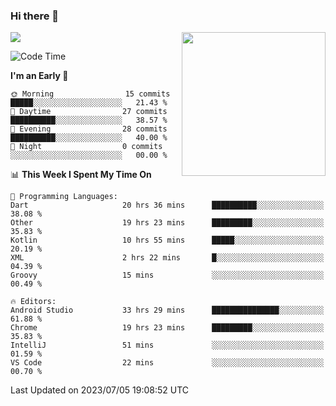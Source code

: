 ### Hi there 👋

![](https://metrics.lecoq.io/itaowu?template=classic&config.timezone=Asia%2FShanghai)
<img align='right' src="https://media.giphy.com/media/M9gbBd9nbDrOTu1Mqx/giphy.gif" width="230">

<!--START_SECTION:waka-->
![Code Time](http://img.shields.io/badge/Code%20Time-203%20hrs%2034%20mins-blue)

**I'm an Early 🐤** 

```text
🌞 Morning                15 commits          █████░░░░░░░░░░░░░░░░░░░░   21.43 % 
🌆 Daytime                27 commits          ██████████░░░░░░░░░░░░░░░   38.57 % 
🌃 Evening                28 commits          ██████████░░░░░░░░░░░░░░░   40.00 % 
🌙 Night                  0 commits           ░░░░░░░░░░░░░░░░░░░░░░░░░   00.00 % 
```


📊 **This Week I Spent My Time On** 

```text
💬 Programming Languages: 
Dart                     20 hrs 36 mins      ██████████░░░░░░░░░░░░░░░   38.08 % 
Other                    19 hrs 23 mins      █████████░░░░░░░░░░░░░░░░   35.83 % 
Kotlin                   10 hrs 55 mins      █████░░░░░░░░░░░░░░░░░░░░   20.19 % 
XML                      2 hrs 22 mins       █░░░░░░░░░░░░░░░░░░░░░░░░   04.39 % 
Groovy                   15 mins             ░░░░░░░░░░░░░░░░░░░░░░░░░   00.49 % 

🔥 Editors: 
Android Studio           33 hrs 29 mins      ███████████████░░░░░░░░░░   61.88 % 
Chrome                   19 hrs 23 mins      █████████░░░░░░░░░░░░░░░░   35.83 % 
IntelliJ                 51 mins             ░░░░░░░░░░░░░░░░░░░░░░░░░   01.59 % 
VS Code                  22 mins             ░░░░░░░░░░░░░░░░░░░░░░░░░   00.70 % 
```


 Last Updated on 2023/07/05 19:08:52 UTC
<!--END_SECTION:waka-->

<!--
**itaowu/itaowu** is a ✨ _special_ ✨ repository because its `README.md` (this file) appears on your GitHub profile.

Here are some ideas to get you started:

- 🔭 I’m currently working on ...
- 🌱 I’m currently learning ...
- 👯 I’m looking to collaborate on ...
- 🤔 I’m looking for help with ...
- 💬 Ask me about ...
- 📫 How to reach me: ...
- 😄 Pronouns: ...
- ⚡ Fun fact: ...
-->
